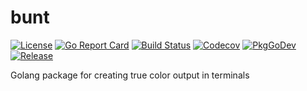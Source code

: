 # bunt

[![License](https://img.shields.io/github/license/gonvenience/bunt.svg)](https://github.com/gonvenience/bunt/blob/main/LICENSE)
[![Go Report Card](https://goreportcard.com/badge/github.com/gonvenience/bunt)](https://goreportcard.com/report/github.com/gonvenience/bunt)
[![Build Status](https://travis-ci.org/gonvenience/bunt.svg?branch=main)](https://travis-ci.org/gonvenience/bunt)
[![Codecov](https://img.shields.io/codecov/c/github/gonvenience/bunt/main.svg)](https://codecov.io/gh/gonvenience/bunt)
[![PkgGoDev](https://pkg.go.dev/badge/github.com/gonvenience/bunt)](https://pkg.go.dev/github.com/gonvenience/bunt)
[![Release](https://img.shields.io/github/release/gonvenience/bunt.svg)](https://github.com/gonvenience/bunt/releases/latest)

Golang package for creating true color output in terminals
